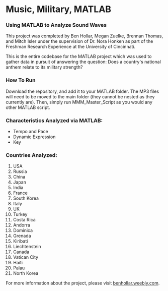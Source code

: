 # Music, Military, MATLAB
### Using MATLAB to Analyze Sound Waves

This project was completed by Ben Hollar, Megan Zuelke, Brennan Thomas, and Mitch Isler under the supervision of Dr. Nora Honken as part of the Freshman Research Experience at the University of Cincinnati. 

This is the entire codebase for the MATLAB project which was used to gather data in pursuit of answering the question: Does a country's national anthem relate to its military strength?

### How To Run

Download the repository, and add it to your MATLAB folder. The MP3 files will need to be moved to the main folder (they cannot be nested as they currently are). Then, simply run MMM_Master_Script as you would any other MATLAB script. 

### Characteristics Analyzed via MATLAB:
- Tempo and Pace
- Dynamic Expression
- Key

### Countries Analyzed:
1. USA
2. Russia
3. China
4. Japan
5. India
6. France
7. South Korea
8. Italy
9. UK
10. Turkey
11. Costa Rica
12. Andorra
13. Dominica
14. Grenada
15. Kiribati
16. Liechtenstein
17. Canada
18. Vatican City
19. Haiti
20. Palau
21. North Korea

For more information about the project, please visit [benhollar.weebly.com](http://www.benhollar.weebly.com/music-military-matlab).
